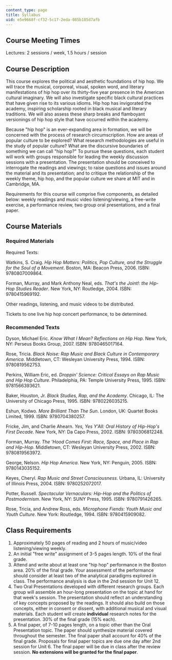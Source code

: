 ```yaml
---
content_type: page
title: Syllabus
uid: e5e9668f-cf32-5c17-2eda-085b185d7afb
---
```


Course Meeting Times
--------------------

Lectures: 2 sessions / week, 1.5 hours / session

Course Description
------------------

This course explores the political and aesthetic foundations of hip hop. We will trace the musical, corporeal, visual, spoken word, and literary manifestations of hip hop over its thirty-five year presence in the American cultural imaginary. We will also investigate specific black cultural practices that have given rise to its various idioms. Hip hop has invigorated the academy, inspiring scholarship rooted in black musical and literary traditions. We will also assess these sharp breaks and flamboyant versionings of hip hop style that have occurred within the academy.

Because "hip hop" is an ever-expanding area in formation, we will be concerned with the process of research circumscription. How are areas of popular culture to be explored? What research methodologies are useful in the study of popular culture? What are the discursive boundaries of something we can call "hip hop?" To pursue these questions, each student will work with groups responsible for leading the weekly discussion sessions with a presentation. The presentation should be conceived to interrogate the readings and viewings; to raise questions and issues around the material and its presentation; and to critique the relationship of the weekly theme, hip hop, and the popular culture we share at MIT and in Cambridge, MA.

Requirements for this course will comprise five components, as detailed below: weekly readings and music video listening/viewing, a free-write exercise, a performance review, two group oral presentations, and a final paper.

Course Materials
----------------

### Required Materials

Required Texts:

Watkins, S. Craig. _Hip Hop Matters: Politics, Pop Culture, and the Struggle for the Soul of a Movement_. Boston, MA: Beacon Press, 2006. ISBN: 9780807009864.

Forman, Murray, and Mark Anthony Neal, eds. _That's the Joint!: the Hip-Hop Studies Reader_. New York, NY: Routledge, 2004. ISBN: 9780415969192.

Other readings, listening, and music videos to be distributed.

Tickets to one live hip hop concert performance, to be determined.

### Recommended Texts

Dyson, Michael Eric. _Know What I Mean? Reflections on Hip Hop_. New York, NY: Perseus Books Group, 2007. ISBN: 9780465017164.

Rose, Tricia. _Black Noise: Rap Music and Black Culture in Contemporary America_. Middletown, CT: Wesleyan University Press, 1994. ISBN: 9780819562753.

Perkins, William Eric, ed. _Droppin' Science: Critical Essays on Rap Music and Hip Hop Culture_. Philadelphia, PA: Temple University Press, 1995. ISBN: 9781566393621.

Baker, Houston, Jr. _Black Studies, Rap, and the Academy_. Chicago, IL: The University of Chicago Press, 1995. ISBN: 9780226035215.

Eshun, Kodwo. _More Brilliant Than The Sun_. London, UK: Quartet Books Limited, 1999. ISBN: 9780704380257.

Fricke, Jim, and Charlie Ahearn. _Yes, Yes Y'All: Oral History of Hip-Hop's First Decade_. New York, NY: Da Capo Press, 2002. ISBN: 9780306812248.

Forman, Murray. _The 'Hood Comes First: Race, Space, and Place in Rap and Hip-Hop_. Middletown, CT: Wesleyan University Press, 2002. ISBN: 9780819563972.

George, Nelson. _Hip Hop America_. New York, NY: Penguin, 2005. ISBN: 9780143035152.

Keyes, Cheryl. _Rap Music and Street Consciousness_. Urbana, IL: University of Illinois Press, 2004. ISBN: 9780252072017.

Potter, Russell. _Spectacular Vernaculars: Hip-Hop and the Politics of Postmodernism_. New York, NY: SUNY Press, 1995. ISBN: 9780791426265.

Rose, Tricia, and Andrew Ross, eds. _Microphone Fiends: Youth Music and Youth Culture_. New York: Routledge, 1994. ISBN: 9780415909082.

Class Requirements
------------------

1.  Approximately 50 pages of reading and 2 hours of music/video listening/viewing weekly.
2.  An initial "free write" assignment of 3-5 pages length. 10% of the final grade.
3.  Attend and write about at least one "hip hop" performance in the Boston area. 20% of the final grade. Your assessment of the performance should consider at least two of the analytical paradigms explored in class. The performance analysis is due in the 2nd session for Unit 12.
4.  Two Oral Presentations developed with different research groups. Each group will assemble an hour-long presentation on the topic at hand for that week's session. The presentation should reflect an understanding of key concepts proposed by the readings. It should also build on those concepts, either in consent or dissent, with additional musical and visual materials. Each student will create **individual** research notes for the presentation. 30% of the final grade (15% each).
5.  A final paper, of 7-10 pages length, on a topic other than the Oral Presentation topic. The paper should synthesize material covered throughout the semester. The final paper shall account for 40% of the final grade. Proposals for final paper topics are due one day after 2nd session for Unit 6. The final paper will be due in class after the review session. **No extensions will be granted for the final paper**.